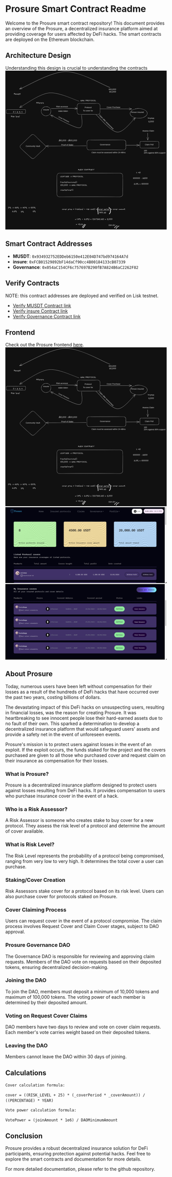 # Prosure Smart Contract Readme

Welcome to the Prosure smart contract repository! This document provides an overview of the Prosure, a decentralized insurance platform aimed at providing coverage for users affected by DeFi hacks. The smart contracts are deployed on the Ethereum blockchain.

## Architecture Design

Understanding this design is crucial to understanding the contracts
![Prosure Architecture Design](./assests/contract-design.jpg)

## Smart Contract Addresses

- **MUSDT**: `0x934932752EDDeb6150e412E04D747bd974164A7d`
- **insure**: `0xFCB01529892bF14daCf90cc4B00184133cB07339`
- **Governance**: `0x054aC154CF6c757697B290fB7A824B6aC2262F82`

## Verify Contracts

NOTE: this contract addresses are deployed and verified on Lisk testnet.

- [Verify MUSDT Contract link](https://sepolia-blockscout.lisk.com/address/0x934932752EDDeb6150e412E04D747bd974164A7d?tab=read_contract)
- [Verify insure Contract link](https://sepolia-blockscout.lisk.com/address/0xFCB01529892bF14daCf90cc4B00184133cB07339?tab=write_contract)
- [Verify Governance Contract link](https://sepolia-blockscout.lisk.com/address/0x054aC154CF6c757697B290fB7A824B6aC2262F82?tab=read_contract)

## Frontend

Check out the Prosure frontend [here](https://prosure-frontend.vercel.app/).
![Frontend Page](./assests/contract-design.jpg)
![Dashboard Page](./assests/dashboard.jpg)
![Insure Page](./assests/InsurePage.jpg)

## About Prosure

Today, numerous users have been left without compensation for their losses as a result of the hundreds of DeFi hacks that have occurred over the past two years, costing billions of dollars.

The devastating impact of this DeFi hacks on unsuspecting users, resulting in financial losses, was the reason for creating Prosure. It was heartbreaking to see innocent people lose their hard-earned assets due to no fault of their own. This sparked a determination to develop a decentralized insurance platform that would safeguard users' assets and provide a safety net in the event of unforeseen events.

Prosure's mission is to protect users against losses in the event of an exploit. If the exploit occurs, the funds staked for the project and the covers purchased are given to all those who purchased cover and request claim on their insurance as compensation for their losses.

### What is Prosure?

Prosure is a decentralized insurance platform designed to protect users against losses resulting from DeFi hacks. It provides compensation to users who purchase insurance cover in the event of a hack.

### Who is a Risk Assessor?

A Risk Assessor is someone who creates stake to buy cover for a new protocol. They assess the risk level of a protocol and determine the amount of cover available.

### What is Risk Level?

The Risk Level represents the probability of a protocol being compromised, ranging from very low to very high. It determines the total cover a user can purchase.

### Staking/Cover Creation

Risk Assessors stake cover for a protocol based on its risk level. Users can also purchase cover for protocols staked on Prosure.

### Cover Claiming Process

Users can request cover in the event of a protocol compromise. The claim process involves Request Cover and Claim Cover stages, subject to DAO approval.

### Prosure Governance DAO

The Governance DAO is responsible for reviewing and approving claim requests. Members of the DAO vote on requests based on their deposited tokens, ensuring decentralized decision-making.

### Joining the DAO

To join the DAO, members must deposit a minimum of 10,000 tokens and maximum of 100,000 tokens. The voting power of each member is determined by their deposited amount.

### Voting on Request Cover Claims

DAO members have two days to review and vote on cover claim requests. Each member's vote carries weight based on their deposited tokens.

### Leaving the DAO

Members cannot leave the DAO within 30 days of joining.

## Calculations

    Cover calculation formula:

`cover = ((RISK_LEVEL + 25) * (_coverPeriod * _coverAmount)) / ((PERCENTAGE) * YEAR)`

    Vote power calculation formula:

`VotePower = (joinAmount * 1e6) / DAOMinimumAmount`

## Conclusion

Prosure provides a robust decentralized insurance solution for DeFi participants, ensuring protection against potential hacks. Feel free to explore the smart contracts and documentation for more details.

For more detailed documentation, please refer to the github repository.
